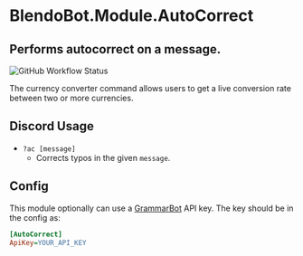 # BlendoBot.Module.AutoCorrect
## Performs autocorrect on a message.
![GitHub Workflow Status](https://img.shields.io/github/workflow/status/BlendoBot/BlendoBot.Module.AutoCorrect/Tests)

The currency converter command allows users to get a live conversion rate between two or more currencies.

## Discord Usage
- `?ac [message]`
  - Corrects typos in the given `message`.

## Config
This module optionally can use a [GrammarBot](https://www.grammarbot.io/) API key. The key should be in the config as:
```cfg
[AutoCorrect]
ApiKey=YOUR_API_KEY
```